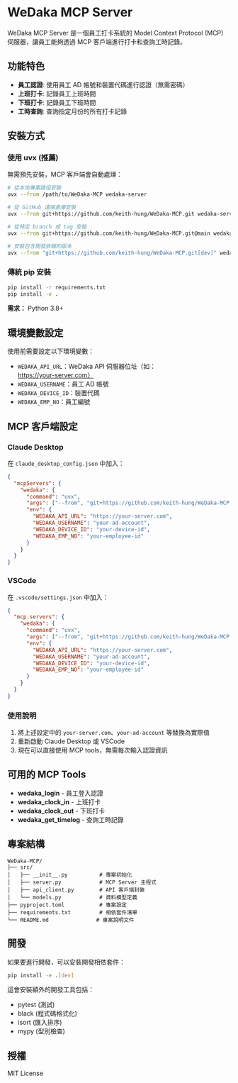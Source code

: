# WeDaka MCP Server

WeDaka MCP Server 是一個員工打卡系統的 Model Context Protocol (MCP) 伺服器，讓員工能夠透過 MCP 客戶端進行打卡和查詢工時記錄。

## 功能特色

- **員工認證**: 使用員工 AD 帳號和裝置代碼進行認證（無需密碼）
- **上班打卡**: 記錄員工上班時間
- **下班打卡**: 記錄員工下班時間  
- **工時查詢**: 查詢指定月份的所有打卡記錄

## 安裝方式

### 使用 uvx (推薦)

無需預先安裝，MCP 客戶端會自動處理：

```bash
# 從本地專案路徑安裝
uvx --from /path/to/WeDaka-MCP wedaka-server

# 從 GitHub 遠端倉庫安裝
uvx --from git+https://github.com/keith-hung/WeDaka-MCP.git wedaka-server

# 從特定 branch 或 tag 安裝
uvx --from git+https://github.com/keith-hung/WeDaka-MCP.git@main wedaka-server

# 安裝包含開發依賴的版本
uvx --from "git+https://github.com/keith-hung/WeDaka-MCP.git[dev]" wedaka-server
```

### 傳統 pip 安裝

```bash
pip install -r requirements.txt
pip install -e .
```

**需求：** Python 3.8+

## 環境變數設定

使用前需要設定以下環境變數：
- `WEDAKA_API_URL`：WeDaka API 伺服器位址（如：https://your-server.com）
- `WEDAKA_USERNAME`：員工 AD 帳號
- `WEDAKA_DEVICE_ID`：裝置代碼
- `WEDAKA_EMP_NO`：員工編號

## MCP 客戶端設定

### Claude Desktop

在 `claude_desktop_config.json` 中加入：

```json
{
  "mcpServers": {
    "wedaka": {
      "command": "uvx",
      "args": ["--from", "git+https://github.com/keith-hung/WeDaka-MCP.git", "wedaka-server"],
      "env": {
        "WEDAKA_API_URL": "https://your-server.com",
        "WEDAKA_USERNAME": "your-ad-account",
        "WEDAKA_DEVICE_ID": "your-device-id",
        "WEDAKA_EMP_NO": "your-employee-id"
      }
    }
  }
}
```

### VSCode

在 `.vscode/settings.json` 中加入：

```json
{
  "mcp.servers": {
    "wedaka": {
      "command": "uvx",
      "args": ["--from", "git+https://github.com/keith-hung/WeDaka-MCP.git", "wedaka-server"],
      "env": {
        "WEDAKA_API_URL": "https://your-server.com",
        "WEDAKA_USERNAME": "your-ad-account",
        "WEDAKA_DEVICE_ID": "your-device-id",
        "WEDAKA_EMP_NO": "your-employee-id"
      }
    }
  }
}
```

### 使用說明

1. 將上述設定中的 `your-server.com`、`your-ad-account` 等替換為實際值
2. 重新啟動 Claude Desktop 或 VSCode
3. 現在可以直接使用 MCP tools，無需每次輸入認證資訊

## 可用的 MCP Tools

- **wedaka_login** - 員工登入認證
- **wedaka_clock_in** - 上班打卡
- **wedaka_clock_out** - 下班打卡  
- **wedaka_get_timelog** - 查詢工時記錄


## 專案結構

```
WeDaka-MCP/
├── src/
│   ├── __init__.py          # 專案初始化
│   ├── server.py            # MCP Server 主程式
│   ├── api_client.py        # API 客戶端封裝
│   └── models.py            # 資料模型定義
├── pyproject.toml           # 專案設定
├── requirements.txt         # 相依套件清單
└── README.md               # 專案說明文件
```

## 開發

如果要進行開發，可以安裝開發相依套件：

```bash
pip install -e .[dev]
```

這會安裝額外的開發工具包括：
- pytest (測試)
- black (程式碼格式化)
- isort (匯入排序)
- mypy (型別檢查)

## 授權

MIT License

